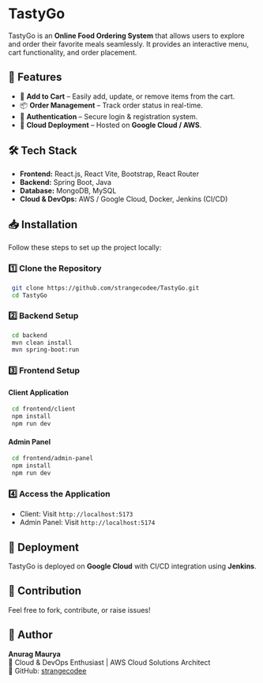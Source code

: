 # TastyGo

TastyGo is an **Online Food Ordering System** that allows users to explore and order their favorite meals seamlessly. It provides an interactive menu, cart functionality, and order placement.

## 🚀 Features
- 🛒 **Add to Cart** – Easily add, update, or remove items from the cart.
- 📦 **Order Management** – Track order status in real-time.
- 🔐 **Authentication** – Secure login & registration system.
- 📡 **Cloud Deployment** – Hosted on **Google Cloud / AWS**.

## 🛠️ Tech Stack
- **Frontend:** React.js, React Vite, Bootstrap, React Router
- **Backend:** Spring Boot, Java
- **Database:** MongoDB, MySQL
- **Cloud & DevOps:** AWS / Google Cloud, Docker, Jenkins (CI/CD)

## 📥 Installation
Follow these steps to set up the project locally:

### **1️⃣ Clone the Repository**
```sh
 git clone https://github.com/strangecodee/TastyGo.git
 cd TastyGo
```

### **2️⃣ Backend Setup**
```sh
 cd backend
 mvn clean install
 mvn spring-boot:run
```

### **3️⃣ Frontend Setup**
#### Client Application
```sh
 cd frontend/client
 npm install
 npm run dev
```
#### Admin Panel
```sh
 cd frontend/admin-panel
 npm install
 npm run dev
```

### **4️⃣ Access the Application**
- Client: Visit `http://localhost:5173`
- Admin Panel: Visit `http://localhost:5174`

## 🚀 Deployment
TastyGo is deployed on **Google Cloud** with CI/CD integration using **Jenkins**.

## 🤝 Contribution
Feel free to fork, contribute, or raise issues!

## 📌 Author
**Anurag Maurya**  
🚀 Cloud & DevOps Enthusiast | AWS Cloud Solutions Architect  
🔗 GitHub: [strangecodee](https://github.com/strangecodee)

